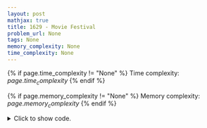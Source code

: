 ```yaml
---
layout: post
mathjax: true
title: 1629 - Movie Festival
problem_url: None
tags: None
memory_complexity: None
time_complexity: None
---
```




{% if page.time_complexity != "None" %}
Time complexity: ${{ page.time_complexity }}$
{% endif %}

{% if page.memory_complexity != "None" %}
Memory complexity: ${{ page.memory_complexity }}$
{% endif %}

<details>
<summary>
<p style="display:inline">Click to show code.</p>
</summary>
```cpp
{% raw %}
using namespace std;
using ii = pair<int, int>;
using vii = vector<ii>;
int main(void)
{
    int n, last = 0, ans = 0;
    cin >> n;
    vii movies(n);
    for (auto &[s, e] : movies)
        cin >> s >> e;
    sort(movies.begin(), movies.end(), [](ii x, ii y) {
        return x.second < y.second;
    });
    for (auto [s, e] : movies)
    {
        if (last <= s)
        {
            last = e;
            ans += 1;
        }
    }
    cout << ans << endl;
    return 0;
}

{% endraw %}
```
</details>

